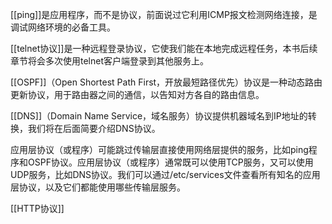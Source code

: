 [[ping]]是应用程序，而不是协议，前面说过它利用ICMP报文检测网络连接，是调试网络环境的必备工具。

[[telnet协议]]是一种远程登录协议，它使我们能在本地完成远程任务，本书后续章节将会多次使用telnet客户端登录到其他服务上。

[[OSPF]]（Open Shortest Path First，开放最短路径优先）协议是一种动态路由更新协议，用于路由器之间的通信，以告知对方各自的路由信息。

[[DNS]]（Domain Name Service，域名服务）协议提供机器域名到IP地址的转换，我们将在后面简要介绍DNS协议。


应用层协议（或程序）可能跳过传输层直接使用网络层提供的服务，比如ping程序和OSPF协议。应用层协议（或程序）通常既可以使用TCP服务，又可以使用UDP服务，比如DNS协议。我们可以通过/etc/services文件查看所有知名的应用层协议，以及它们都能使用哪些传输层服务。

[[HTTP协议]]